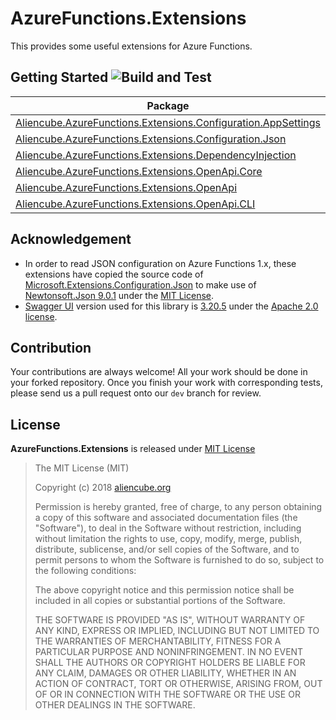 # AzureFunctions.Extensions #

This provides some useful extensions for Azure Functions.


## Getting Started ![Build and Test](https://github.com/aliencube/AzureFunctions.Extensions/workflows/Build%20and%20Test/badge.svg) ##

| Package | Status | Version |
| --- | --- | --- |
| [Aliencube.AzureFunctions.Extensions.Configuration.AppSettings](./docs/app-settings.md) | [![](https://img.shields.io/nuget/dt/Aliencube.AzureFunctions.Extensions.Configuration.AppSettings.svg)](https://www.nuget.org/packages/Aliencube.AzureFunctions.Extensions.Configuration.AppSettings/) | [![](https://img.shields.io/nuget/v/Aliencube.AzureFunctions.Extensions.Configuration.AppSettings.svg)](https://www.nuget.org/packages/Aliencube.AzureFunctions.Extensions.Configuration.AppSettings/) |
| [Aliencube.AzureFunctions.Extensions.Configuration.Json](./docs/configuration-json.md) | [![](https://img.shields.io/nuget/dt/Aliencube.AzureFunctions.Extensions.Configuration.Json.svg)](https://www.nuget.org/packages/Aliencube.AzureFunctions.Extensions.Configuration.Json/) | [![](https://img.shields.io/nuget/v/Aliencube.AzureFunctions.Extensions.Configuration.Json.svg)](https://www.nuget.org/packages/Aliencube.AzureFunctions.Extensions.Configuration.Json/) |
| [Aliencube.AzureFunctions.Extensions.DependencyInjection](./docs/dependency-injection.md) | [![](https://img.shields.io/nuget/dt/Aliencube.AzureFunctions.Extensions.DependencyInjection.svg)](https://www.nuget.org/packages/Aliencube.AzureFunctions.Extensions.DependencyInjection/) | [![](https://img.shields.io/nuget/v/Aliencube.AzureFunctions.Extensions.DependencyInjection.svg)](https://www.nuget.org/packages/Aliencube.AzureFunctions.Extensions.DependencyInjection/) |
| [Aliencube.AzureFunctions.Extensions.OpenApi.Core](./docs/openapi-core.md) | [![](https://img.shields.io/nuget/dt/Aliencube.AzureFunctions.Extensions.OpenApi.Core.svg)](https://www.nuget.org/packages/Aliencube.AzureFunctions.Extensions.OpenApi.Core/) | [![](https://img.shields.io/nuget/v/Aliencube.AzureFunctions.Extensions.OpenApi.Core.svg)](https://www.nuget.org/packages/Aliencube.AzureFunctions.Extensions.OpenApi.Core/) |
| [Aliencube.AzureFunctions.Extensions.OpenApi](./docs/openapi.md) | [![](https://img.shields.io/nuget/dt/Aliencube.AzureFunctions.Extensions.OpenApi.svg)](https://www.nuget.org/packages/Aliencube.AzureFunctions.Extensions.OpenApi/) | [![](https://img.shields.io/nuget/v/Aliencube.AzureFunctions.Extensions.OpenApi.svg)](https://www.nuget.org/packages/Aliencube.AzureFunctions.Extensions.OpenApi/) |
| [Aliencube.AzureFunctions.Extensions.OpenApi.CLI](./docs/openapi-cli.md) | [![](https://img.shields.io/static/v1?label=tag&message=cli-*&color=brightgreen)](https://github.com/aliencube/AzureFunctions.Extensions/releases) | [![](https://img.shields.io/static/v1?label=tag&message=cli-*&color=brightgreen)](https://github.com/aliencube/AzureFunctions.Extensions/releases) |


## Acknowledgement ##

* In order to read JSON configuration on Azure Functions 1.x, these extensions have copied the source code of [Microsoft.Extensions.Configuration.Json](https://github.com/aspnet/Extensions/tree/master/src/Configuration/Config.Json) to make use of [Newtonsoft.Json 9.0.1](https://www.nuget.org/packages/Newtonsoft.Json/9.0.1) under the [MIT License](http://opensource.org/licenses/MIT).
* [Swagger UI](https://github.com/swagger-api/swagger-ui) version used for this library is [3.20.5](https://github.com/swagger-api/swagger-ui/releases/tag/v3.20.5) under the [Apache 2.0 license](https://opensource.org/licenses/Apache-2.0).


## Contribution ##

Your contributions are always welcome! All your work should be done in your forked repository. Once you finish your work with corresponding tests, please send us a pull request onto our `dev` branch for review.


## License ##

**AzureFunctions.Extensions** is released under [MIT License](http://opensource.org/licenses/MIT)

> The MIT License (MIT)
>
> Copyright (c) 2018 [aliencube.org](http://aliencube.org)
> 
> Permission is hereby granted, free of charge, to any person obtaining a copy of this software and associated documentation files (the "Software"), to deal in the Software without restriction, including without limitation the rights to use, copy, modify, merge, publish, distribute, sublicense, and/or sell copies of the Software, and to permit persons to whom the Software is furnished to do so, subject to the following conditions:
> 
> The above copyright notice and this permission notice shall be included in all copies or substantial portions of the Software.
> 
> THE SOFTWARE IS PROVIDED "AS IS", WITHOUT WARRANTY OF ANY KIND, EXPRESS OR IMPLIED, INCLUDING BUT NOT LIMITED TO THE WARRANTIES OF MERCHANTABILITY, FITNESS FOR A PARTICULAR PURPOSE AND NONINFRINGEMENT. IN NO EVENT SHALL THE AUTHORS OR COPYRIGHT HOLDERS BE LIABLE FOR ANY CLAIM, DAMAGES OR OTHER LIABILITY, WHETHER IN AN ACTION OF CONTRACT, TORT OR OTHERWISE, ARISING FROM, OUT OF OR IN CONNECTION WITH THE SOFTWARE OR THE USE OR OTHER DEALINGS IN THE SOFTWARE.
